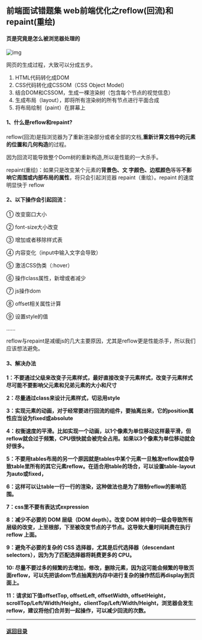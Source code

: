 ## 前端面试错题集 web前端优化之reflow(回流)和repaint(重绘)

#### 页是究竟是怎么被浏览器处理的



![img](https://pic2.zhimg.com/v2-47c4889cdcc8a36a8e13ec4b821e8119_r.jpg)



网页的生成过程，大致可以分成五步。

1. HTML代码转化成DOM
2. CSS代码转化成CSSOM（CSS Object Model）
3. 结合DOM和CSSOM，生成一棵渲染树（包含每个节点的视觉信息）
4. 生成布局（layout），即将所有渲染树的所有节点进行平面合成
5. 将布局绘制（paint）在屏幕上

#### 1、什么是reflow和repaint?

reflow(回流)是指浏览器为了重新渲染部分或者全部的文档,**重新计算文档中的元素的位置和几何构造**的过程。

因为回流可能导致整个Dom树的重新构造,所以是性能的一大杀手。

repaint(重绘)：如果只是改变某个元素的**背景色、文 字颜色、边框颜色**等等**不影响它周围或内部布局的属性**，将只会引起浏览器 repaint（重绘）。repaint 的速度明显快于 reflow

#### 2、以下操作会引起回流：

① 改变窗口大小

② font-size大小改变

③ 增加或者移除样式表

④ 内容变化（input中输入文字会导致）

⑤ 激活CSS伪类（:hover）

⑥ 操作class属性，新增或者减少

⑦ js操作dom

⑧ offset相关属性计算

⑨ 设置style的值

......

reflow与repaint是减缓js的几大主要原因，尤其是reflow更是性能杀手，所以我们应该想法避免。



#### 3、解决办法

**1：不要通过父级来改变子元素样式，最好直接改变子元素样式，改变子元素样式尽可能不要影响父元素和兄弟元素的大小和尺寸**

**2：尽量通过class来设计元素样式，切忌用style**

**3：实现元素的动画，对于经常要进行回流的组件，要抽离出来，它的position属性应当设为fixed或absolute**

**4：权衡速度的平滑。比如实现一个动画，以1个像素为单位移动这样最平滑，但reflow就会过于频繁，CPU很快就会被完全占用。如果以3个像素为单位移动就会好很多。**

**5：不要用tables布局的另一个原因就是tables中某个元素一旦触发reflow就会导致table里所有的其它元素reflow。在适合用table的场合，可以设置table-layout为auto或fixed，**

**6：这样可以让table一行一行的渲染，这种做法也是为了限制reflow的影响范围。**

**7：css里不要有表达式expression**

**8：减少不必要的 DOM 层级（DOM depth）。改变 DOM 树中的一级会导致所有层级的改变，上至根部，下至被改变节点的子节点。这导致大量时间耗费在执行 reflow 上面。**

**9：避免不必要的复杂的 CSS 选择器，尤其是后代选择器（descendant selectors），因为为了匹配选择器将耗费更多的 CPU。**

**10: 尽量不要过多的频繁的去增加，修改，删除元素，因为这可能会频繁的导致页面reflow，可以先把该dom节点抽离到内存中进行复杂的操作然后再display到页面上。**

**11：请求如下值offsetTop, offsetLeft, offsetWidth, offsetHeight，scrollTop/Left/Width/Height，clientTop/Left/Width/Height，浏览器会发生reflow，建议将他们合并到一起操作，可以减少回流的次数。**



---

#### [返回目录](./)



